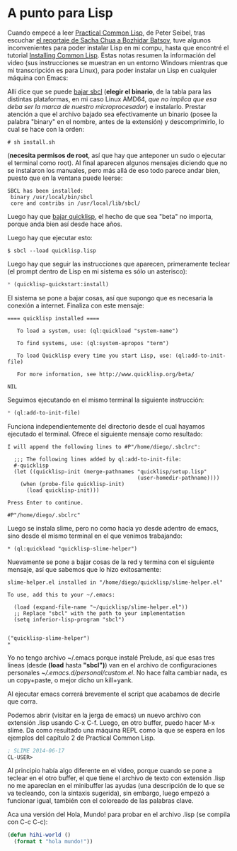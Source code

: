 # A punto para Lisp


Cuando empecé a leer [Practical Common Lisp](http://www.gigamonkeys.com/book/),
de Peter Seibel, tras escuchar [el reportaje de Sacha Chua a Bozhidar
Batsov](https://www.youtube.com/watch?v=-8DO0_pqLNA), tuve algunos
inconvenientes para poder instalar Lisp en mi compu, hasta que encontré el
tutorial [Installing Common Lisp](https://www.youtube.com/watch?v=VnWVu8VVDbI).
Estas notas resumen la información del video (sus instrucciones se muestran en
un entorno Windows mientras que mi transcripción es para Linux), para poder
instalar un Lisp en cualquier máquina con Emacs:


Allí dice que se puede [bajar sbcl](http://www.sbcl.org/platform-table.html)
(**elegir el binario**, de la tabla para las distintas plataformas, en mi caso
Linux AMD64, *que no implica que esa deba ser la marca de nuestro
microprocesador*) e instalarlo. Prestar atención a que el archivo bajado sea
efectivamente un binario (posee la palabra \"binary\" en el nombre, antes de la
extensión) y descomprimirlo, lo cual se hace con la orden:

``` console
# sh install.sh
```

(**necesita permisos de root**, así que hay que anteponer un sudo o
ejecutar el terminal como root). Al final aparecen algunos mensajes
diciendo que no se instalaron los manuales, pero más allá de eso todo
parece andar bien, puesto que en la ventana puede leerse:

``` console
SBCL has been installed:
 binary /usr/local/bin/sbcl
 core and contribs in /usr/local/lib/sbcl/
```

Luego hay que [bajar quicklisp](http://www.quicklisp.org/beta/), el
hecho de que sea \"beta\" no importa, porque anda bien así desde hace
años.

Luego hay que ejecutar esto:

``` console
$ sbcl --load quicklisp.lisp
```

Luego hay que seguir las instrucciones que aparecen, primeramente
teclear (el prompt dentro de Lisp en mi sistema es sólo un asterisco):

``` cl
* (quicklisp-quickstart:install)
```

El sistema se pone a bajar cosas, así que supongo que es necesaria la
conexión a internet. Finaliza con este mensaje:

``` console
==== quicklisp installed ====

   To load a system, use: (ql:quickload "system-name")

   To find systems, use: (ql:system-apropos "term")

   To load Quicklisp every time you start Lisp, use: (ql:add-to-init-file)

   For more information, see http://www.quicklisp.org/beta/

NIL
```

Seguimos ejecutando en el mismo terminal la siguiente instrucción:

``` cl
* (ql:add-to-init-file)
```

Funciona independientemente del directorio desde el cual hayamos
ejecutado el terminal. Ofrece el siguiente mensaje como resultado:

``` console
I will append the following lines to #P"/home/diego/.sbclrc":

  ;;; The following lines added by ql:add-to-init-file:
  #-quicklisp
  (let ((quicklisp-init (merge-pathnames "quicklisp/setup.lisp"
                                         (user-homedir-pathname))))
    (when (probe-file quicklisp-init)
      (load quicklisp-init)))

Press Enter to continue.

#P"/home/diego/.sbclrc"
```

Luego se instala slime, pero no como hacía yo desde adentro de emacs,
sino desde el mismo terminal en el que venimos trabajando:

``` console
* (ql:quickload "quicklisp-slime-helper")
```

Nuevamente se pone a bajar cosas de la red y termina con el siguiente
mensaje, así que sabemos que lo hizo exitosamente:

``` console
slime-helper.el installed in "/home/diego/quicklisp/slime-helper.el"

To use, add this to your ~/.emacs:

  (load (expand-file-name "~/quicklisp/slime-helper.el"))
  ;; Replace "sbcl" with the path to your implementation
  (setq inferior-lisp-program "sbcl")


("quicklisp-slime-helper")
*
```

Yo no tengo archivo \~/.emacs porque instalé Prelude, así que esas tres
lineas (desde **(load** hasta **\"sbcl\")**) van en el archivo de
configuraciones personales *\~/.emacs.d/personal/custom.el*. No hace
falta cambiar nada, es un copy+paste, o mejor dicho un kill+yank.

Al ejecutar emacs correrá brevemente el script que acabamos de decirle
que corra.

Podemos abrir (visitar en la jerga de emacs) un nuevo archivo con
extensión .lisp usando C-x C-f. Luego, en otro buffer, puedo hacer M-x
slime. Da como resultado una máquina REPL como la que se espera en los
ejemplos del capítulo 2 de Practical Common Lisp.

``` cl
; SLIME 2014-06-17
CL-USER>
```

Al principio había algo diferente en el video, porque cuando se pone a
teclear en el otro buffer, el que tiene el archivo de texto con
extensión .lisp no me aparecían en el minibuffer las ayudas (una
descripción de lo que se va tecleando, con la sintaxis sugerida), sin
embargo, luego empezó a funcionar igual, también con el coloreado de las
palabras clave.

Aca una versión del Hola, Mundo! para probar en el archivo .lisp (se
compila con C-c C-c):

``` cl
(defun hihi-world ()
  (format t "hola mundo!"))
```

